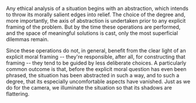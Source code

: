 Any ethical analysis of a situation begins with an abstraction,
which intends to throw its morally salient edges into relief. 
The choice of the degree and, more importantly, the axis of abstraction
is undertaken prior to any explicit framing of the problem. But by the
time these operations are performed, and the space of meaningful
solutions is cast, only the most superficial dilemmas remain. 

Since these operations do not, in general, benefit from the clear light of an
explicit moral framing -- they're responsible, after all, for constructing
that framing -- they tend to be guided by less deliberate choices. A particularly
common outcome is that, before the explicit moral question has even been
phrased, the situation has been abstracted in such a way, and to such a degree,
that its especially uncomfortable aspects have vanished. Just as we do
for the camera, we illuminate the situation so that its shadows are flattering.




